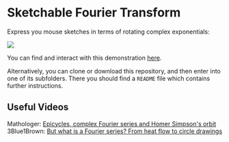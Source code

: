 # Sketchable Fourier Transform
Express you mouse sketches in terms of rotating complex exponentials:

<img src="https://raw.githubusercontent.com/marl0ny/Sketchable-Fourier-Transform/master/Pi.gif" /> 

You can find and interact with this demonstration [here](https://jsfiddle.net/marl0ny/3h8vp5w2/21/).

Alternatively, you can clone or download this repository, and then enter into one of its subfolders.
There you should find a `README` file which contains further instructions.

## Useful Videos
Mathologer: [Epicycles, complex Fourier series and Homer Simpson's orbit](https://www.youtube.com/watch?v=qS4H6PEcCCA) <br>
3Blue1Brown: [But what is a Fourier series? From heat flow to circle drawings](https://www.youtube.com/watch?v=r6sGWTCMz2k)
